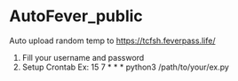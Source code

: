 # AutoFever_public
Auto upload random temp to https://tcfsh.feverpass.life/
1. Fill your username and password
2. Setup Crontab 
Ex: 15 7 * * * python3 /path/to/your/ex.py
